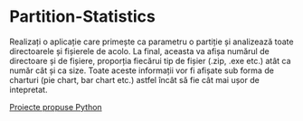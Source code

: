 # Partition-Statistics

Realizați o aplicație care primește ca parametru o partiție și analizează toate directoarele și fișierele de acolo. La final, aceasta va afișa numărul de directoare și de fișiere, proporția fiecărui tip de fișier (.zip, .exe etc.) atât ca număr cât și ca size. Toate aceste informații vor fi afișate sub forma de charturi (pie chart, bar chart etc.) astfel încât să fie cât mai ușor de intepretat.

[Proiecte propuse Python](https://drive.google.com/drive/folders/1IPWjN5g_h9VebR6I8xEH4-VCg7ZGZ-nb)